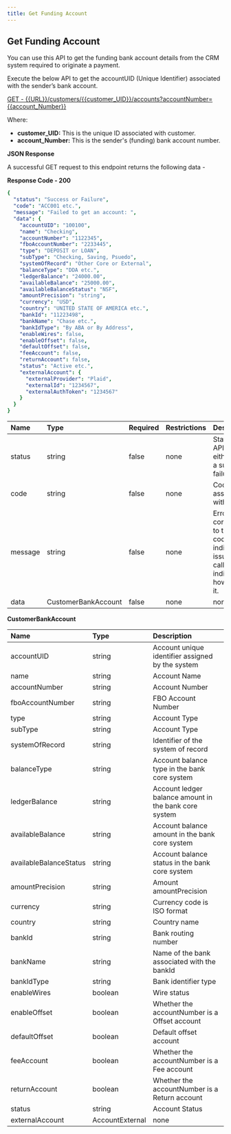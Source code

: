 ```yaml
---
title: Get Funding Account
---
```


## Get Funding Account

You can use this API to get the funding bank account details from the CRM system required to originate a payment.

Execute the below API to get the accountUID (Unique Identifier) associated with the sender’s bank account.

[GET - {{URL}}/customers/{{customer_UID}}/accounts?accountNumber={{account_Number}}](https://finzlyconnect-api-developer-portal.redoc.ly/openapi/customerapi/operation/searchCustomerAccountsV2/)

Where: 
- **customer_UID:** This is the unique ID associated with customer.
- **account_Number:** This is the sender's (funding) bank account number.


**JSON Response**

A successful GET request to this endpoint returns the following data -

**Response Code - 200**

```yaml Before
{
  "status": "Success or Failure",
  "code": "ACC001 etc.",
  "message": "Failed to get an account: ",
  "data": {
    "accountUID": "100100",
    "name": "Checking",
    "accountNumber": "1122345",
    "fboAccountNumber": "2233445",
    "type": "DEPOSIT or LOAN",
    "subType": "Checking, Saving, Psuedo",
    "systemOfRecord": "Other Core or External",
    "balanceType": "DDA etc.",
    "ledgerBalance": "24000.00",
    "availableBalance": "25000.00",
    "availableBalanceStatus": "NSF",
    "amountPrecision": "string",
    "currency": "USD",
    "country": "UNITED STATE OF AMERICA etc.",
    "bankId": "11223498",
    "bankName": "Chase etc.",
    "bankIdType": "By ABA or By Address",
    "enableWires": false,
    "enableOffset": false,
    "defaultOffset": false,
    "feeAccount": false,
    "returnAccount": false,
    "status": "Active etc.",
    "externalAccount": {
      "externalProvider": "Plaid",
      "externalId": "1234567",
      "externalAuthToken": "1234567"
    }
  }
}

```
|**Name**|**Type**|**Required**|**Restrictions**|**Description**|
| :- | :- | :- | :- | :- |
|status|string|false|none|Status of the API request either it will be a success or a failure|
|code|string|false|none|Code associated with the error.|
|message|string|false|none|Error message corresponding to the error code indicating the issue in API call and an indication on how to resolve it.|
|data|CustomerBankAccount|false|none|none|


**CustomerBankAccount**


|**Name**|**Type**|**Description**|
| :- | :- | :- |
|accountUID|string|Account unique identifier assigned by the system|
|name|string|Account Name|
|accountNumber|string|Account Number|
|fboAccountNumber|string|FBO Account Number|
|type|string|Account Type|
|subType|string|Account Type|
|systemOfRecord|string|Identifier of the system of record|
|balanceType|string|Account balance type in the bank core system|
|ledgerBalance|string|Account ledger balance amount in the bank core system|
|availableBalance|string|Account balance amount in the bank core system|
|availableBalanceStatus|string|Account balance status in the bank core system|
|amountPrecision|string|Amount amountPrecision|
|currency|string|Currency code is ISO format|
|country|string|Country name|
|bankId|string|Bank routing number|
|bankName|string|Name of the bank associated with the bankId|
|bankIdType|string|Bank identifier type|
|enableWires|boolean|Wire status|
|enableOffset|boolean|Whether the accountNumber is a Offset account|
|defaultOffset|boolean|Default offset account|
|feeAccount|boolean|Whether the accountNumber is a Fee account|
|returnAccount|boolean|Whether the accountNumber is a Return account|
|status|string|Account Status|
|externalAccount|AccountExternal|none|
